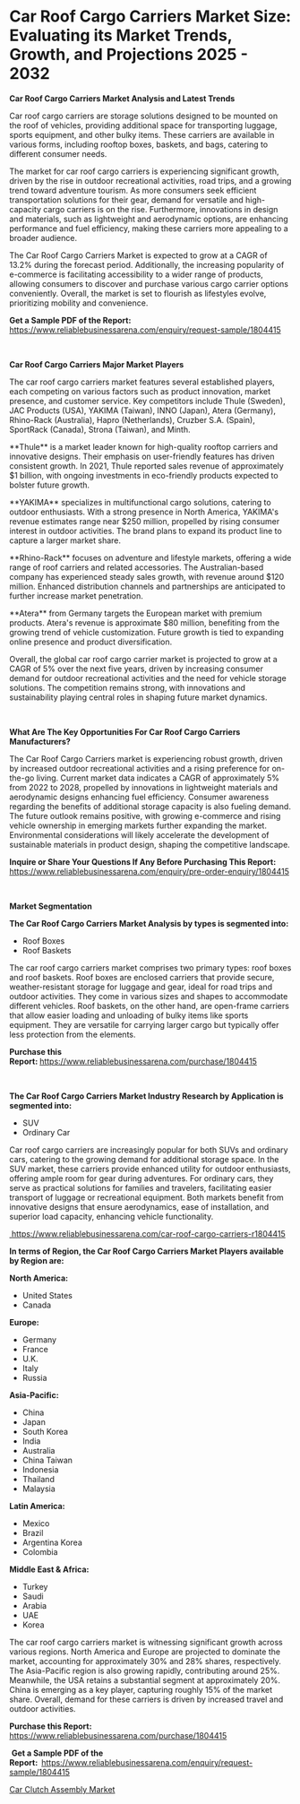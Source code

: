 <p><h1>Car Roof Cargo Carriers Market Size: Evaluating its Market Trends, Growth, and Projections 2025 - 2032</h1></p><p><strong>Car Roof Cargo Carriers Market Analysis and Latest Trends</strong></p>
<p><p>Car roof cargo carriers are storage solutions designed to be mounted on the roof of vehicles, providing additional space for transporting luggage, sports equipment, and other bulky items. These carriers are available in various forms, including rooftop boxes, baskets, and bags, catering to different consumer needs. </p><p>The market for car roof cargo carriers is experiencing significant growth, driven by the rise in outdoor recreational activities, road trips, and a growing trend toward adventure tourism. As more consumers seek efficient transportation solutions for their gear, demand for versatile and high-capacity cargo carriers is on the rise. Furthermore, innovations in design and materials, such as lightweight and aerodynamic options, are enhancing performance and fuel efficiency, making these carriers more appealing to a broader audience.</p><p>The Car Roof Cargo Carriers Market is expected to grow at a CAGR of 13.2% during the forecast period. Additionally, the increasing popularity of e-commerce is facilitating accessibility to a wider range of products, allowing consumers to discover and purchase various cargo carrier options conveniently. Overall, the market is set to flourish as lifestyles evolve, prioritizing mobility and convenience.</p></p>
<p><strong>Get a Sample PDF of the Report:&nbsp;</strong> <a href="https://www.reliablebusinessarena.com/enquiry/request-sample/1804415?utm_campaign=2982&utm_medium=2&utm_source=Github&utm_content=ia&utm_term=30032025&utm_id=car-roof-cargo-carriers">https://www.reliablebusinessarena.com/enquiry/request-sample/1804415</a></p>
<p>&nbsp;</p>
<p><strong>Car Roof Cargo Carriers Major Market Players</strong></p>
<p><p>The car roof cargo carriers market features several established players, each competing on various factors such as product innovation, market presence, and customer service. Key competitors include Thule (Sweden), JAC Products (USA), YAKIMA (Taiwan), INNO (Japan), Atera (Germany), Rhino-Rack (Australia), Hapro (Netherlands), Cruzber S.A. (Spain), SportRack (Canada), Strona (Taiwan), and Minth.</p><p>**Thule** is a market leader known for high-quality rooftop carriers and innovative designs. Their emphasis on user-friendly features has driven consistent growth. In 2021, Thule reported sales revenue of approximately $1 billion, with ongoing investments in eco-friendly products expected to bolster future growth.</p><p>**YAKIMA** specializes in multifunctional cargo solutions, catering to outdoor enthusiasts. With a strong presence in North America, YAKIMA's revenue estimates range near $250 million, propelled by rising consumer interest in outdoor activities. The brand plans to expand its product line to capture a larger market share.</p><p>**Rhino-Rack** focuses on adventure and lifestyle markets, offering a wide range of roof carriers and related accessories. The Australian-based company has experienced steady sales growth, with revenue around $120 million. Enhanced distribution channels and partnerships are anticipated to further increase market penetration.</p><p>**Atera** from Germany targets the European market with premium products. Atera's revenue is approximate $80 million, benefiting from the growing trend of vehicle customization. Future growth is tied to expanding online presence and product diversification.</p><p>Overall, the global car roof cargo carrier market is projected to grow at a CAGR of 5% over the next five years, driven by increasing consumer demand for outdoor recreational activities and the need for vehicle storage solutions. The competition remains strong, with innovations and sustainability playing central roles in shaping future market dynamics.</p></p>
<p>&nbsp;</p>
<p><strong>What Are The Key Opportunities For Car Roof Cargo Carriers Manufacturers?</strong></p>
<p><p>The Car Roof Cargo Carriers market is experiencing robust growth, driven by increased outdoor recreational activities and a rising preference for on-the-go living. Current market data indicates a CAGR of approximately 5% from 2022 to 2028, propelled by innovations in lightweight materials and aerodynamic designs enhancing fuel efficiency. Consumer awareness regarding the benefits of additional storage capacity is also fueling demand. The future outlook remains positive, with growing e-commerce and rising vehicle ownership in emerging markets further expanding the market. Environmental considerations will likely accelerate the development of sustainable materials in product design, shaping the competitive landscape.</p></p>
<p><strong>Inquire or Share Your Questions If Any Before Purchasing This Report:</strong> <a href="https://www.reliablebusinessarena.com/enquiry/pre-order-enquiry/1804415?utm_campaign=2982&utm_medium=2&utm_source=Github&utm_content=ia&utm_term=30032025&utm_id=car-roof-cargo-carriers">https://www.reliablebusinessarena.com/enquiry/pre-order-enquiry/1804415</a></p>
<p>&nbsp;</p>
<p><strong>Market Segmentation</strong></p>
<p><strong>The Car Roof Cargo Carriers Market Analysis by types is segmented into:</strong></p>
<p><ul><li>Roof Boxes</li><li>Roof Baskets</li></ul></p>
<p><p>The car roof cargo carriers market comprises two primary types: roof boxes and roof baskets. Roof boxes are enclosed carriers that provide secure, weather-resistant storage for luggage and gear, ideal for road trips and outdoor activities. They come in various sizes and shapes to accommodate different vehicles. Roof baskets, on the other hand, are open-frame carriers that allow easier loading and unloading of bulky items like sports equipment. They are versatile for carrying larger cargo but typically offer less protection from the elements.</p></p>
<p><strong>Purchase this Report:&nbsp;</strong><a href="https://www.reliablebusinessarena.com/purchase/1804415?utm_campaign=2982&utm_medium=2&utm_source=Github&utm_content=ia&utm_term=30032025&utm_id=car-roof-cargo-carriers">https://www.reliablebusinessarena.com/purchase/1804415</a></p>
<p>&nbsp;</p>
<p><strong>The Car Roof Cargo Carriers Market Industry Research by Application is segmented into:</strong></p>
<p><ul><li>SUV</li><li>Ordinary Car</li></ul></p>
<p><p>Car roof cargo carriers are increasingly popular for both SUVs and ordinary cars, catering to the growing demand for additional storage space. In the SUV market, these carriers provide enhanced utility for outdoor enthusiasts, offering ample room for gear during adventures. For ordinary cars, they serve as practical solutions for families and travelers, facilitating easier transport of luggage or recreational equipment. Both markets benefit from innovative designs that ensure aerodynamics, ease of installation, and superior load capacity, enhancing vehicle functionality.</p></p>
<p><a href="https://www.reliablebusinessarena.com/car-roof-cargo-carriers-r1804415?utm_campaign=2982&utm_medium=2&utm_source=Github&utm_content=ia&utm_term=30032025&utm_id=car-roof-cargo-carriers">&nbsp;https://www.reliablebusinessarena.com/car-roof-cargo-carriers-r1804415</a></p>
<p><strong>In terms of Region, the Car Roof Cargo Carriers Market Players available by Region are:</strong></p>
<p>
    <p> <strong> North America: </strong>
        <ul>
            <li>United States</li>
            <li>Canada</li>
        </ul>
        </p> 
    <p> <strong> Europe: </strong>
        <ul>
            <li>Germany</li>
            <li>France</li>
            <li>U.K.</li>
            <li>Italy</li>
            <li>Russia</li>
        </ul>
        </p> 
    <p> <strong> Asia-Pacific: </strong>
        <ul>
            <li>China</li>
            <li>Japan</li>
            <li>South Korea</li>
            <li>India</li>
            <li>Australia</li>
            <li>China Taiwan</li>
            <li>Indonesia</li>
            <li>Thailand</li>
            <li>Malaysia</li>
        </ul>
        </p> 
    <p> <strong> Latin America: </strong>
        <ul>
            <li>Mexico</li>
            <li>Brazil</li>
            <li>Argentina Korea</li>
            <li>Colombia</li>
        </ul>
        </p> 
    <p> <strong> Middle East & Africa: </strong>
        <ul>
            <li>Turkey</li>
            <li>Saudi</li>
            <li>Arabia</li>
            <li>UAE</li>
            <li>Korea</li>
        </ul>
    </p>
    </p>
<p><p>The car roof cargo carriers market is witnessing significant growth across various regions. North America and Europe are projected to dominate the market, accounting for approximately 30% and 28% shares, respectively. The Asia-Pacific region is also growing rapidly, contributing around 25%. Meanwhile, the USA retains a substantial segment at approximately 20%. China is emerging as a key player, capturing roughly 15% of the market share. Overall, demand for these carriers is driven by increased travel and outdoor activities.</p></p>
<p><strong>Purchase this Report: </strong><a href="https://www.reliablebusinessarena.com/purchase/1804415?utm_campaign=2982&utm_medium=2&utm_source=Github&utm_content=ia&utm_term=30032025&utm_id=car-roof-cargo-carriers">https://www.reliablebusinessarena.com/purchase/1804415</a></p>
<p>&nbsp;<strong>Get a Sample PDF of the Report:&nbsp;&nbsp;</strong><a href="https://www.reliablebusinessarena.com/enquiry/request-sample/1804415?utm_campaign=2982&utm_medium=2&utm_source=Github&utm_content=ia&utm_term=30032025&utm_id=car-roof-cargo-carriers">https://www.reliablebusinessarena.com/enquiry/request-sample/1804415</a></p>
<p><strong></strong></p>
<p><p><a href="https://github.com/deyniphytic/Market-Research-Report-List-1/blob/main/car-clutch-assembly-market.md?utm_campaign=2982&utm_medium=2&utm_source=Github&utm_content=ia&utm_term=30032025&utm_id=car-roof-cargo-carriers">Car Clutch Assembly Market</a></p></p>